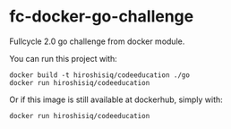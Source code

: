 # fc-docker-go-challenge
Fullcycle 2.0 go challenge from docker module.

You can run this project with:
```
docker build -t hiroshisiq/codeeducation ./go
docker run hiroshisiq/codeeducation
```

Or if this image is still available at dockerhub, simply with:
```
docker run hiroshisiq/codeeducation
```
